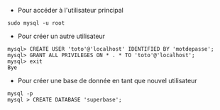 * Pour accéder à l'utilisateur principal
```
sudo mysql -u root
```
* Pour créer un autre utilisateur
```
mysql> CREATE USER 'toto'@'localhost' IDENTIFIED BY 'motdepasse';
mysql> GRANT ALL PRIVILEGES ON * . * TO 'toto'@'localhost';
mysql> exit
Bye
```
* Pour créer une base de donnée en tant que nouvel utilisateur
```
mysql -p
mysql > CREATE DATABASE 'superbase';
```
